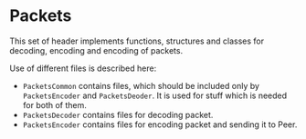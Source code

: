 # Packets

This set of header implements functions, structures and classes for decoding, encoding and encoding of packets.

Use of different files is described here:
- `PacketsCommon` contains files, which should be included only by `PacketsEncoder` and `PacketsDeoder`. It is used for stuff which is needed for both of them.
- `PacketsDecoder` contains files for decoding packet.
- `PacketsEncoder` contains files for encoding packet and sending it to Peer.
